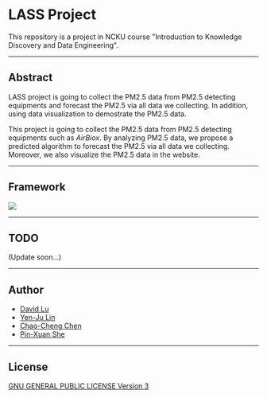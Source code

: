 # LASS Project

This repository is a project in NCKU course "Introduction to Knowledge Discovery and Data Engineering".

---
## Abstract

LASS project is going to collect the PM2.5 data from PM2.5 detecting equipments and forecast the PM2.5 via all data we collecting. In addition, using data visualization to demostrate the PM2.5 data.

This project is going to collect the PM2.5 data from PM2.5 detecting equipments such as *AirBiox*. By analyzing PM2.5 data, we propose a predicted algorithm to forecast the PM2.5 via all data we collecting. Moreover, we also visualize the PM2.5 data in the website.

---
## Framework

![](res/framework.png)

---
## TODO

(Update soon...)

---
## Author

* [David Lu](http://github.com/yungshenglu)
* [Yen-Ju Lin](http://github.com/balilarder)
* [Chao-Cheng Chen](http://github.com/ThisIsBen)
* [Pin-Xuan She](http://github.com/snakeneedy)

---
## License

[GNU GENERAL PUBLIC LICENSE Version 3](LICENSE)